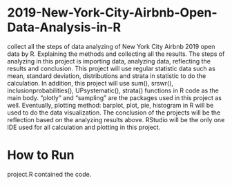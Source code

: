 # 2019-New-York-City-Airbnb-Open-Data-Analysis-in-R
collect all the steps of data analyzing of New York City Airbnb 2019 open data by R. Explaining the methods and collecting all the results. The steps of analyzing in this project is importing data, analyzing data, reflecting the results and conclusion. This project will use regular statistic data such as mean, standard deviation, distributions and strata in statistic to do the calculation. In addition, this project will use sum(), srswr(), inclusionprobabilities(), UPsystematic(), strata() functions in R code as the main body. “plotly” and “sampling” are the packages used in this project as well. Eventually, plotting method: barplot, plot, pie, histogram in R will be used to do the data visualization. The conclusion of the projects will be the reflection based on the analyzing results above. RStudio will be the only one IDE used for all calculation and plotting in this project.


# How to Run

project.R contained the code.
